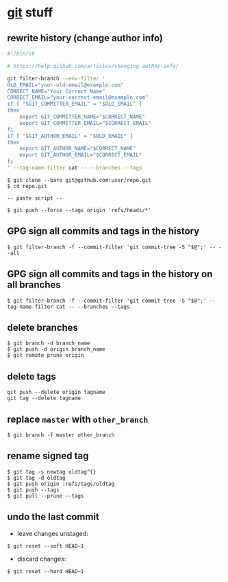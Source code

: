 # [git](https://git-scm.com/) stuff

## rewrite history (change author info)
```bash
#!/bin/sh

# https://help.github.com/articles/changing-author-info/

git filter-branch --env-filter '
OLD_EMAIL="your-old-email@example.com"
CORRECT_NAME="Your Correct Name"
CORRECT_EMAIL="your-correct-email@example.com"
if [ "$GIT_COMMITTER_EMAIL" = "$OLD_EMAIL" ]
then
    export GIT_COMMITTER_NAME="$CORRECT_NAME"
    export GIT_COMMITTER_EMAIL="$CORRECT_EMAIL"
fi
if [ "$GIT_AUTHOR_EMAIL" = "$OLD_EMAIL" ]
then
    export GIT_AUTHOR_NAME="$CORRECT_NAME"
    export GIT_AUTHOR_EMAIL="$CORRECT_EMAIL"
fi
' --tag-name-filter cat -- --branches --tags
```

```
$ git clone --bare git@github.com:user/repo.git
$ cd repo.git

-- paste script --

$ git push --force --tags origin 'refs/heads/*'
```

## GPG sign all commits and tags in the history
```
$ git filter-branch -f --commit-filter 'git commit-tree -S "$@";' -- --all
```

## GPG sign all commits and tags in the history on all branches
```
$ git filter-branch -f --commit-filter 'git commit-tree -S "$@";' --tag-name-filter cat -- --branches --tags
```

## delete branches
```
$ git branch -d branch_name
$ git push -d origin branch_name
$ git remote prune origin
```

## delete tags
```
git push --delete origin tagname
git tag --delete tagname
```

## replace `master` with `other_branch`
```
$ git branch -f master other_branch
```

## rename signed tag
```
$ git tag -s newtag oldtag^{}
$ git tag -d oldtag
$ git push origin :refs/tags/oldtag
$ git push --tags
$ git pull --prune --tags
```

## undo the last commit
* leave changes unstaged:
```
$ git reset --soft HEAD~1
```
* discard changes:
```
$ git reset --hard HEAD~1
```
